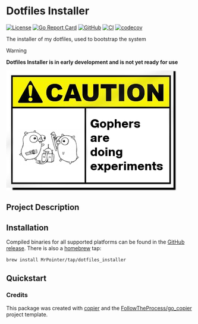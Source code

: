 # Dotfiles Installer

[![License](https://img.shields.io/github/license/MrPointer/dotfiles_installer)](https://github.com/MrPointer/dotfiles_installer)
[![Go Report Card](https://goreportcard.com/badge/github.com/MrPointer/dotfiles_installer)](https://goreportcard.com/report/github.com/MrPointer/dotfiles_installer)
[![GitHub](https://img.shields.io/github/v/release/MrPointer/dotfiles_installer?logo=github&sort=semver)](https://github.com/MrPointer/dotfiles_installer)
[![CI](https://github.com/MrPointer/dotfiles_installer/workflows/CI/badge.svg)](https://github.com/MrPointer/dotfiles_installer/actions?query=workflow%3ACI)
[![codecov](https://codecov.io/gh/MrPointer/dotfiles_installer/branch/main/graph/badge.svg)](https://codecov.io/gh/MrPointer/dotfiles_installer)

The installer of my dotfiles, used to bootstrap the system

> [!WARNING]
> **Dotfiles Installer is in early development and is not yet ready for use**

![caution](./img/caution.png)

## Project Description

## Installation

Compiled binaries for all supported platforms can be found in the [GitHub release]. There is also a [homebrew] tap:

```shell
brew install MrPointer/tap/dotfiles_installer
```

## Quickstart

### Credits

This package was created with [copier] and the [FollowTheProcess/go_copier] project template.

[copier]: https://copier.readthedocs.io/en/stable/
[FollowTheProcess/go_copier]: https://github.com/FollowTheProcess/go_copier
[GitHub release]: https://github.com/MrPointer/dotfiles_installer/releases
[homebrew]: https://brew.sh
